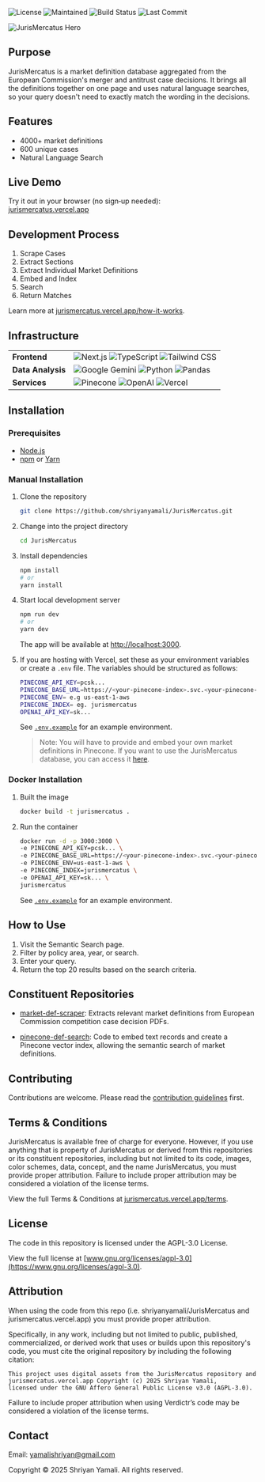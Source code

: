 ![License](https://img.shields.io/badge/License-AGPL%203.0-green.svg)
![Maintained](https://img.shields.io/badge/Maintained-yes-green.svg)
![Build Status](https://img.shields.io/github/actions/workflow/status/shriyanyamali/shriyanyamali.github.io/ci.yml?branch=main)
![Last Commit](https://img.shields.io/github/last-commit/shriyanyamali/JurisMercatus)

![JurisMercatus Hero](https://jurismercatus.vercel.app/jurismercatus-hero.png)

## Purpose

JurisMercatus is a market definition database aggregated from the European Commission's merger and antitrust case decisions. It brings all the definitions together on one page and uses natural language searches, so your query doesn't need to exactly match the wording in the decisions.

## Features

- 4000+ market definitions
- 600 unique cases
- Natural Language Search

## Live Demo

Try it out in your browser (no sign‑up needed):  
[jurismercatus.vercel.app](https://jurismercatus.vercel.app)

## Development Process

1. Scrape Cases
2. Extract Sections
3. Extract Individual Market Definitions
4. Embed and Index
5. Search
6. Return Matches

Learn more at [jurismercatus.vercel.app/how-it-works](https://jurismercatus.vercel.app/how-it-works).

## Infrastructure

<table>
  <tr>
    <td><strong>Frontend</strong></td>
    <td>
      <img src="https://img.shields.io/badge/Next.js-000000.svg?style=flat-square&logo=next.js&logoColor=white" alt="Next.js"/>
      <img src="https://img.shields.io/badge/TypeScript-3178C6.svg?style=flat-square&logo=typescript&logoColor=white" alt="TypeScript"/>
      <img src="https://img.shields.io/badge/Tailwind%20CSS-38B2AC.svg?style=flat-square&logo=tailwind-css&logoColor=white" alt="Tailwind CSS"/>
    </td>
  </tr>
  <tr>
    <td><strong>Data Analysis</strong></td>
    <td>
      <img src="https://img.shields.io/badge/Gemini-4285F4.svg?style=flat-square&logo=google&logoColor=white" alt="Google Gemini"/>
      <img src="https://img.shields.io/badge/Python-3670A0.svg?style=flat-square&logo=python&logoColor=ffdd54" alt="Python"/>
      <img src="https://img.shields.io/badge/Pandas-150458.svg?style=flat-square&logo=pandas&logoColor=white" alt="Pandas"/>
    </td>

  </tr>
  <tr>
    <td><strong>Services</strong></td>
    <td>
      <img src="https://img.shields.io/badge/Pinecone-000000.svg?style=flat-square&logo=pinecone&logoColor=white" alt="Pinecone"/>
      <img src="https://img.shields.io/badge/OpenAI-000000.svg?style=flat-square&logo=openai&logoColor=white" alt="OpenAI"/>
      <img src="https://img.shields.io/badge/Vercel-000000.svg?style=flat-square&logo=vercel&logoColor=white" alt="Vercel"/>
    </td>

  </tr>
</table>

## Installation

### Prerequisites

- [Node.js](https://nodejs.org/)
- [npm](https://www.npmjs.com/) or [Yarn](https://yarnpkg.com/)

### Manual Installation

1. Clone the repository

   ```bash
   git clone https://github.com/shriyanyamali/JurisMercatus.git
   ```

2. Change into the project directory

   ```bash
   cd JurisMercatus
   ```

3. Install dependencies

   ```bash
   npm install
   # or
   yarn install
   ```

4. Start local development server

   ```bash
   npm run dev
   # or
   yarn dev
   ```

   The app will be available at [http://localhost:3000](http://localhost:3000).

5. If you are hosting with Vercel, set these as your environment variables or create a `.env` file. The variables should be structured as follows:

   ```bash
   PINECONE_API_KEY=pcsk...
   PINECONE_BASE_URL=https://<your-pinecone-index>.svc.<your-pinecone-env>.pinecone.io
   PINECONE_ENV= e.g us-east-1-aws
   PINECONE_INDEX= eg. jurismercatus
   OPENAI_API_KEY=sk...
   ```

   See [`.env.example`](/.env.example) for an example environment.

   > Note: You will have to provide and embed your own market definitions in Pinecone. If you want to use the JurisMercatus database, you can access it [here](https://jurismercatus.vercel.app/database.json).

### Docker Installation

1. Built the image

   ```bash
   docker build -t jurismercatus .
   ```

2. Run the container

   ```bash
   docker run -d -p 3000:3000 \
   -e PINECONE_API_KEY=pcsk... \
   -e PINECONE_BASE_URL=https://<your-pinecone-index>.svc.<your-pinecone-env>.pinecone.io \
   -e PINECONE_ENV=us-east-1-aws \
   -e PINECONE_INDEX=jurismercatus \
   -e OPENAI_API_KEY=sk... \
   jurismercatus
   ```

   See [`.env.example`](/.env.example) for an example environment.

## How to Use

1. Visit the Semantic Search page.
2. Filter by policy area, year, or search.
3. Enter your query.
4. Return the top 20 results based on the search criteria.

## Constituent Repositories

- [market-def-scraper](https://github.com/shriyanyamali/market-def-scraper): Extracts relevant market definitions from European Commission competition case decision PDFs.

- [pinecone-def-search](https://github.com/shriyanyamali/pinecone-def-search): Code to embed text records and create a Pinecone vector index, allowing the semantic search of market definitions.

## Contributing

Contributions are welcome. Please read the [contribution guidelines](CONTRIBUTING.md) first.

## Terms & Conditions

JurisMercatus is available free of charge for everyone. However, if you use anything that is property of JurisMercatus or derived from this repositories or its constituent repositories, including but not limited to its code, images, color schemes, data, concept, and the name JurisMercatus, you must provide proper attribution. Failure to include proper attribution may be considered a violation of the license terms.

View the full Terms & Conditions at [jurismercatus.vercel.app/terms](https://jurismercatus.vercel.app/terms).

## License

The code in this repository is licensed under the AGPL-3.0 License.

View the full license at [www.gnu.org/licenses/agpl-3.0](https://www.gnu.org/licenses/agpl-3.0).

## Attribution

When using the code from this repo (i.e. shriyanyamali/JurisMercatus and jurismercatus.vercel.app) you must provide proper attribution.

Specifically, in any work, including but not limited to public, published, commercialized, or derived work that uses or builds upon this repository's code, you must cite the original repository by including the following citation:

```
This project uses digital assets from the JurisMercatus repository and jurismercatus.vercel.app Copyright (c) 2025 Shriyan Yamali,
licensed under the GNU Affero General Public License v3.0 (AGPL-3.0).
```

Failure to include proper attribution when using Verdictr’s code may be considered a violation of the license terms.

## Contact

Email: [yamalishriyan@gmail.com](mailto:yamalishriyan@gmail.com)

Copyright © 2025 Shriyan Yamali. All rights reserved.

